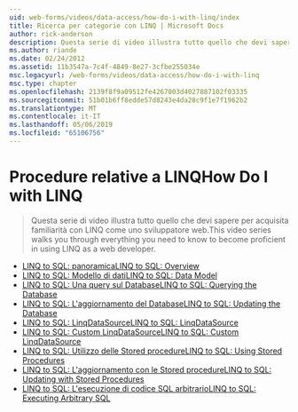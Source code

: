 ```yaml
---
uid: web-forms/videos/data-access/how-do-i-with-linq/index
title: Ricerca per categorie con LINQ | Microsoft Docs
author: rick-anderson
description: Questa serie di video illustra tutto quello che devi sapere per acquisita familiarità con LINQ come uno sviluppatore web.
ms.author: riande
ms.date: 02/24/2012
ms.assetid: 11b3547a-7c4f-4849-8e27-3cfbe255034e
msc.legacyurl: /web-forms/videos/data-access/how-do-i-with-linq
msc.type: chapter
ms.openlocfilehash: 2139f8f9a09512fe4267003d4027887102f03335
ms.sourcegitcommit: 51b01b6ff8edde57d8243e4da28c9f1e7f1962b2
ms.translationtype: MT
ms.contentlocale: it-IT
ms.lasthandoff: 05/06/2019
ms.locfileid: "65106756"
---
```

# <a name="how-do-i-with-linq"></a><span data-ttu-id="04c46-103">Procedure relative a LINQ</span><span class="sxs-lookup"><span data-stu-id="04c46-103">How Do I with LINQ</span></span>

> <span data-ttu-id="04c46-104">Questa serie di video illustra tutto quello che devi sapere per acquisita familiarità con LINQ come uno sviluppatore web.</span><span class="sxs-lookup"><span data-stu-id="04c46-104">This video series walks you through everything you need to know to become proficient in using LINQ as a web developer.</span></span>

- [<span data-ttu-id="04c46-105">LINQ to SQL: panoramica</span><span class="sxs-lookup"><span data-stu-id="04c46-105">LINQ to SQL: Overview</span></span>](how-do-i-linq-to-sql-overview.md)
- [<span data-ttu-id="04c46-106">LINQ to SQL: Modello di dati</span><span class="sxs-lookup"><span data-stu-id="04c46-106">LINQ to SQL: Data Model</span></span>](how-do-i-linq-to-sql-data-model.md)
- [<span data-ttu-id="04c46-107">LINQ to SQL: Una query sul Database</span><span class="sxs-lookup"><span data-stu-id="04c46-107">LINQ to SQL: Querying the Database</span></span>](how-do-i-linq-to-sql-querying-the-database.md)
- [<span data-ttu-id="04c46-108">LINQ to SQL: L'aggiornamento del Database</span><span class="sxs-lookup"><span data-stu-id="04c46-108">LINQ to SQL: Updating the Database</span></span>](how-do-i-linq-to-sql-updating-the-database.md)
- [<span data-ttu-id="04c46-109">LINQ to SQL: LinqDataSource</span><span class="sxs-lookup"><span data-stu-id="04c46-109">LINQ to SQL: LinqDataSource</span></span>](how-do-i-linq-to-sql-linqdatasource.md)
- [<span data-ttu-id="04c46-110">LINQ to SQL: Custom LinqDataSource</span><span class="sxs-lookup"><span data-stu-id="04c46-110">LINQ to SQL: Custom LinqDataSource</span></span>](how-do-i-linq-to-sql-custom-linqdatasource.md)
- [<span data-ttu-id="04c46-111">LINQ to SQL: Utilizzo delle Stored procedure</span><span class="sxs-lookup"><span data-stu-id="04c46-111">LINQ to SQL: Using Stored Procedures</span></span>](how-do-i-linq-to-sql-using-stored-procedures.md)
- [<span data-ttu-id="04c46-112">LINQ to SQL: L'aggiornamento con le Stored procedure</span><span class="sxs-lookup"><span data-stu-id="04c46-112">LINQ to SQL: Updating with Stored Procedures</span></span>](how-do-i-linq-to-sql-updating-with-stored-procedures.md)
- [<span data-ttu-id="04c46-113">LINQ to SQL: L'esecuzione di codice SQL arbitrario</span><span class="sxs-lookup"><span data-stu-id="04c46-113">LINQ to SQL: Executing Arbitrary SQL</span></span>](how-do-i-linq-to-sql-executing-arbitrary-sql.md)
